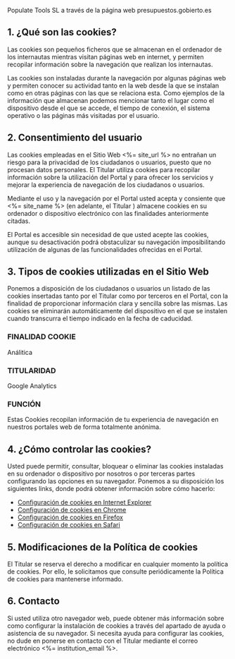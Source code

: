 Populate Tools SL a través de la página web presupuestos.gobierto.es

## 1. ¿Qué son las cookies?

Las cookies son pequeños ficheros que se almacenan en el ordenador de los internautas mientras visitan páginas web en internet, y permiten recopilar información sobre la navegación que realizan los internautas.

Las cookies son instaladas durante la navegación por algunas páginas web y permiten conocer su actividad tanto en la web desde la que se instalan como en otras páginas con las que se relaciona esta. Como ejemplos de la información que almacenan podemos mencionar tanto el lugar como el dispositivo desde el que se accede, el tiempo de conexión, el sistema operativo o las páginas más visitadas por el usuario.

## 2. Consentimiento del usuario

Las cookies empleadas en el Sitio Web <%= site_url %> no entrañan un riesgo para la privacidad de los ciudadanos o usuarios, puesto que no procesan datos personales.  El Titular utiliza cookies para recopilar información sobre la utilización del Portal y para ofrecer los servicios y mejorar la experiencia de navegación de los ciudadanos o usuarios. 

Mediante el uso y la navegación por el Portal usted acepta y consiente que <%= site_name %> (en adelante, el Titular ) almacene cookies en su ordenador o dispositivo electrónico con las finalidades anteriormente citadas. 

El Portal es accesible sin necesidad de que usted acepte las cookies, aunque su desactivación podrá obstaculizar su navegación imposibilitando utilización de algunas de las funcionalidades ofrecidas en el Portal. 

## 3. Tipos de cookies utilizadas en el Sitio Web 

Ponemos a disposición de los ciudadanos o usuarios un listado de las cookies insertadas tanto por el Titular como por terceros en el Portal, con la finalidad de proporcionar información clara y sencilla sobre las mismas. Las cookies se eliminarán automáticamente del dispositivo en el que se instalen cuando transcurra el tiempo indicado en la fecha de caducidad.

### FINALIDAD COOKIE
Análitica

### TITULARIDAD 
Google Analytics

### FUNCIÓN
Estas Cookies recopilan información de tu experiencia de navegación en nuestros portales web de forma totalmente anónima.


## 4. ¿Cómo controlar las cookies?

Usted puede permitir, consultar, bloquear o eliminar las cookies instaladas en su ordenador o dispositivo por nosotros o por terceras partes configurando las opciones en su navegador. Ponemos a su disposición los siguientes links, donde podrá obtener información sobre cómo hacerlo: 

- [Configuración de cookies en Internet Explorer](http://windows.microsoft.com/es-es/windows7/how-to-manage-cookies-in-internet-explorer-9)
- [Configuración de cookies en Chrome](https://support.google.com/chrome/answer/95647?hl=es)
- [Configuración de cookies en Firefox](https://support.mozilla.org/es/kb/habilitar-y-deshabilitar-cookies-que-los-sitios-we)
- [Configuración de cookies en Safari](https://support.apple.com/kb/PH17191?locale=es_ES)

## 5. Modificaciones de la Política de cookies 

El Titular se reserva el derecho a modificar en cualquier momento la política de cookies. Por ello, le solicitamos que consulte periódicamente la Política de cookies para mantenerse informado. 

## 6. Contacto

Si usted utiliza otro navegador web, puede obtener más información sobre como configurar la instalación de cookies a través del apartado de ayuda o asistencia de su navegador. Si necesita ayuda para configurar las cookies, no dude en ponerse en contacto con  el Titular mediante el correo electrónico <%= institution_email %>. 
